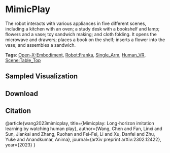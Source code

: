 # MimicPlay

The robot interacts with various appliances in five different scenes, including a kitchen with an oven; a study desk with a bookshelf and lamp; flowers and a vase; toy sandwich making; and cloth folding. It opens the microwave and drawers; places a book on the shelf; inserts a flower into the vase; and assembles a sandwich.

**Tags**: [Open-X-Embodiment](./pages/tags/Open-X-Embodiment.md), [Robot:Franka](./pages/tags/Robot:Franka.md), [Single_Arm](./pages/tags/Single_Arm.md), [Human_VR](./pages/tags/Human_VR.md), [Scene:Table_Top](./pages/tags/Scene:Table_Top.md)

## Sampled Visualization



## Download



## Citation

@article{wang2023mimicplay,
    title={Mimicplay: Long-horizon imitation learning by watching human play},
    author={Wang, Chen and Fan, Linxi and Sun, Jiankai and Zhang, Ruohan and Fei-Fei, Li and Xu, Danfei and Zhu, Yuke and
    Anandkumar, Anima},
    journal={arXiv preprint arXiv:2302.12422},
    year={2023}
} 